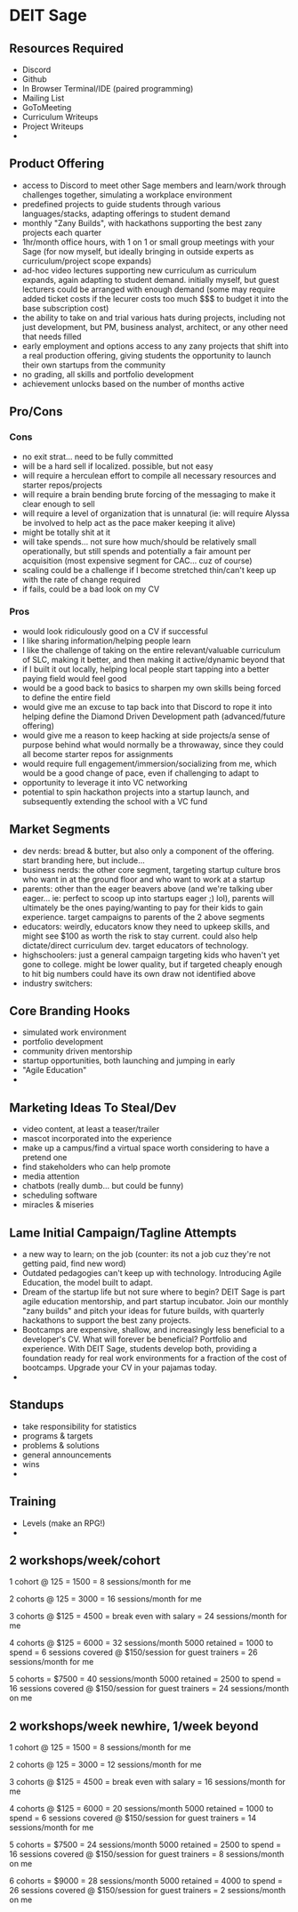 # DEIT Sage

## Resources Required
- Discord
- Github
- In Browser Terminal/IDE (paired programming)
- Mailing List
- GoToMeeting
- Curriculum Writeups
- Project Writeups
-

## Product Offering
- access to Discord to meet other Sage members and learn/work through challenges together, simulating a workplace environment
- predefined projects to guide students through various languages/stacks, adapting offerings to student demand
- monthly "Zany Builds", with hackathons supporting the best zany projects each quarter
- 1hr/month office hours, with 1 on 1 or small group meetings with your Sage (for now myself, but ideally bringing in outside experts as curriculum/project scope expands)
- ad-hoc video lectures supporting new curriculum as curriculum expands, again adapting to student demand. initially myself, but guest lecturers could be arranged with enough demand (some may require added ticket costs if the lecurer costs too much $$$ to budget it into the base subscription cost)
- the ability to take on and trial various hats during projects, including not just development, but PM, business analyst, architect, or any other need that needs filled
- early employment and options access to any zany projects that shift into a real production offering, giving students the opportunity to launch their own startups from the community
- no grading, all skills and portfolio development
- achievement unlocks based on the number of months active

## Pro/Cons

### Cons
- no exit strat... need to be fully committed
- will be a hard sell if localized. possible, but not easy
- will require a herculean effort to compile all necessary resources and starter repos/projects
- will require a brain bending brute forcing of the messaging to make it clear enough to sell
- will require a level of organization that is unnatural (ie: will require Alyssa be involved to help act as the pace maker keeping it alive)
- might be totally shit at it
- will take spends... not sure how much/should be relatively small operationally, but still spends and potentially a fair amount per acquisition (most expensive segment for CAC... cuz of course)
- scaling could be a challenge if I become stretched thin/can't keep up with the rate of change required
- if fails, could be a bad look on my CV

### Pros
- would look ridiculously good on a CV if successful
- I like sharing information/helping people learn
- I like the challenge of taking on the entire relevant/valuable curriculum of SLC, making it better, and then making it active/dynamic beyond that
- if I built it out locally, helping local people start tapping into a better paying field would feel good
- would be a good back to basics to sharpen my own skills being forced to define the entire field
- would give me an excuse to tap back into that Discord to rope it into helping define the Diamond Driven Development path (advanced/future offering)
- would give me a reason to keep hacking at side projects/a sense of purpose behind what would normally be a throwaway, since they could all become starter repos for assignments
- would require full engagement/immersion/socializing from me, which would be a good change of pace, even if challenging to adapt to
- opportunity to leverage it into VC networking
- potential to spin hackathon projects into a startup launch, and subsequently extending the school with a VC fund


## Market Segments
- dev nerds: bread & butter, but also only a component of the offering. start branding here, but include...
- business nerds: the other core segment, targeting startup culture bros who want in at the ground floor and who want to work at a startup
- parents: other than the eager beavers above (and we're talking uber eager... ie: perfect to scoop up into startups eager ;) lol), parents will ultimately be the ones paying/wanting to pay for their kids to gain experience. target campaigns to parents of the 2 above segments
- educators: weirdly, educators know they need to upkeep skills, and might see $100 as worth the risk to stay current. could also help dictate/direct curriculum dev. target educators of technology.
- highschoolers: just a general campaign targeting kids who haven't yet gone to college. might be lower quality, but if targeted cheaply enough to hit big numbers could have its own draw not identified above
- industry switchers:

## Core Branding Hooks
- simulated work environment
- portfolio development
- community driven mentorship
- startup opportunities, both launching and jumping in early
- "Agile Education"
-
## Marketing Ideas To Steal/Dev
- video content, at least a teaser/trailer
- mascot incorporated into the experience
- make up a campus/find a virtual space worth considering to have a pretend one
- find stakeholders who can help promote
- media attention
- chatbots (really dumb... but could be funny)
- scheduling software
- miracles & miseries

## Lame Initial Campaign/Tagline Attempts
- a new way to learn; on the job (counter: its not a job cuz they're not getting paid, find new word)
- Outdated pedagogies can't keep up with technology. Introducing Agile Education, the model built to adapt.
- Dream of the startup life but not sure where to begin? DEIT Sage is part agile education mentorship, and part startup incubator. Join our monthly "zany builds" and pitch your ideas for future builds, with quarterly hackathons to support the best zany projects.
- Bootcamps are expensive, shallow, and increasingly less beneficial to a developer's CV. What will forever be beneficial? Portfolio and experience. With DEIT Sage, students develop both, providing a foundation ready for real work environments for a fraction of the cost of bootcamps. Upgrade your CV in your pajamas today.
-


## Standups
- take responsibility for statistics
- programs & targets
- problems & solutions
- general announcements
- wins
-


## Training
- Levels (make an RPG!)
-


## 2 workshops/week/cohort
1 cohort @ 125 = 1500
= 8 sessions/month for me

2 cohorts @ 125 = 3000
= 16 sessions/month for me

3 cohorts @ $125 = 4500 = break even with salary
= 24 sessions/month for me

4 cohorts @ $125 = 6000 = 32 sessions/month
5000 retained = 1000 to spend = 6 sessions covered @ $150/session for guest trainers
= 26 sessions/month for me

5 cohorts = $7500 = 40 sessions/month
5000 retained = 2500 to spend = 16 sessions covered @ $150/session for guest trainers
= 24 sessions/month on me

## 2 workshops/week newhire, 1/week beyond
1 cohort @ 125 = 1500
= 8 sessions/month for me

2 cohorts @ 125 = 3000
= 12 sessions/month for me

3 cohorts @ $125 = 4500 = break even with salary
= 16 sessions/month for me

4 cohorts @ $125 = 6000 = 20 sessions/month
5000 retained = 1000 to spend = 6 sessions covered @ $150/session for guest trainers
= 14 sessions/month for me

5 cohorts = $7500 = 24 sessions/month
5000 retained = 2500 to spend = 16 sessions covered @ $150/session for guest trainers
= 8 sessions/month on me

6 cohorts = $9000 = 28 sessions/month
5000 retained = 4000 to spend = 26 sessions covered @ $150/session for guest trainers
= 2 sessions/month on me
